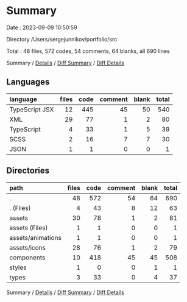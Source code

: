 # Summary

Date : 2023-09-09 10:50:59

Directory /Users/sergejunnikov/portfolio/src

Total : 48 files,  572 codes, 54 comments, 64 blanks, all 690 lines

Summary / [Details](details.md) / [Diff Summary](diff.md) / [Diff Details](diff-details.md)

## Languages
| language | files | code | comment | blank | total |
| :--- | ---: | ---: | ---: | ---: | ---: |
| TypeScript JSX | 12 | 445 | 45 | 50 | 540 |
| XML | 29 | 77 | 1 | 2 | 80 |
| TypeScript | 4 | 33 | 1 | 5 | 39 |
| SCSS | 2 | 16 | 7 | 7 | 30 |
| JSON | 1 | 1 | 0 | 0 | 1 |

## Directories
| path | files | code | comment | blank | total |
| :--- | ---: | ---: | ---: | ---: | ---: |
| . | 48 | 572 | 54 | 64 | 690 |
| . (Files) | 4 | 43 | 8 | 12 | 63 |
| assets | 30 | 78 | 1 | 2 | 81 |
| assets (Files) | 1 | 1 | 0 | 0 | 1 |
| assets/animations | 1 | 1 | 0 | 0 | 1 |
| assets/icons | 28 | 76 | 1 | 2 | 79 |
| components | 10 | 418 | 45 | 45 | 508 |
| styles | 1 | 0 | 0 | 1 | 1 |
| types | 3 | 33 | 0 | 4 | 37 |

Summary / [Details](details.md) / [Diff Summary](diff.md) / [Diff Details](diff-details.md)